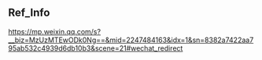 ## Ref_Info
https://mp.weixin.qq.com/s?__biz=MzUzMTEwODk0Ng==&mid=2247484163&idx=1&sn=8382a7422aa795ab532c4939d6db10b3&scene=21#wechat_redirect